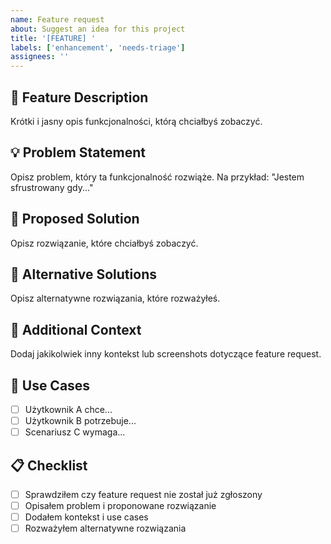 ```yaml
---
name: Feature request
about: Suggest an idea for this project
title: '[FEATURE] '
labels: ['enhancement', 'needs-triage']
assignees: ''
---
```


## 🚀 Feature Description

Krótki i jasny opis funkcjonalności, którą chciałbyś zobaczyć.

## 💡 Problem Statement

Opisz problem, który ta funkcjonalność rozwiąże. Na przykład: "Jestem sfrustrowany gdy..."

## 💭 Proposed Solution

Opisz rozwiązanie, które chciałbyś zobaczyć.

## 🔄 Alternative Solutions

Opisz alternatywne rozwiązania, które rozważyłeś.

## 📱 Additional Context

Dodaj jakikolwiek inny kontekst lub screenshots dotyczące feature request.

## 🎯 Use Cases

- [ ] Użytkownik A chce...
- [ ] Użytkownik B potrzebuje...
- [ ] Scenariusz C wymaga...

## 📋 Checklist

- [ ] Sprawdziłem czy feature request nie został już zgłoszony
- [ ] Opisałem problem i proponowane rozwiązanie
- [ ] Dodałem kontekst i use cases
- [ ] Rozważyłem alternatywne rozwiązania 